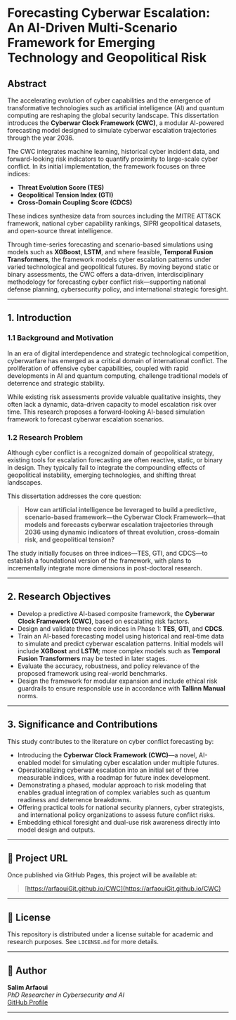 # Forecasting Cyberwar Escalation: An AI-Driven Multi-Scenario Framework for Emerging Technology and Geopolitical Risk

## Abstract

The accelerating evolution of cyber capabilities and the emergence of transformative technologies such as artificial intelligence (AI) and quantum computing are reshaping the global security landscape. This dissertation introduces the **Cyberwar Clock Framework (CWC)**, a modular AI-powered forecasting model designed to simulate cyberwar escalation trajectories through the year 2036.

The CWC integrates machine learning, historical cyber incident data, and forward-looking risk indicators to quantify proximity to large-scale cyber conflict. In its initial implementation, the framework focuses on three indices:

- **Threat Evolution Score (TES)**
- **Geopolitical Tension Index (GTI)**
- **Cross-Domain Coupling Score (CDCS)**

These indices synthesize data from sources including the MITRE ATT&CK framework, national cyber capability rankings, SIPRI geopolitical datasets, and open-source threat intelligence.

Through time-series forecasting and scenario-based simulations using models such as **XGBoost**, **LSTM**, and where feasible, **Temporal Fusion Transformers**, the framework models cyber escalation patterns under varied technological and geopolitical futures. By moving beyond static or binary assessments, the CWC offers a data-driven, interdisciplinary methodology for forecasting cyber conflict risk—supporting national defense planning, cybersecurity policy, and international strategic foresight.

---

## 1. Introduction

### 1.1 Background and Motivation

In an era of digital interdependence and strategic technological competition, cyberwarfare has emerged as a critical domain of international conflict. The proliferation of offensive cyber capabilities, coupled with rapid developments in AI and quantum computing, challenge traditional models of deterrence and strategic stability.

While existing risk assessments provide valuable qualitative insights, they often lack a dynamic, data-driven capacity to model escalation risk over time. This research proposes a forward-looking AI-based simulation framework to forecast cyberwar escalation scenarios.

### 1.2 Research Problem

Although cyber conflict is a recognized domain of geopolitical strategy, existing tools for escalation forecasting are often reactive, static, or binary in design. They typically fail to integrate the compounding effects of geopolitical instability, emerging technologies, and shifting threat landscapes.

This dissertation addresses the core question:

> **How can artificial intelligence be leveraged to build a predictive, scenario-based framework—the Cyberwar Clock Framework—that models and forecasts cyberwar escalation trajectories through 2036 using dynamic indicators of threat evolution, cross-domain risk, and geopolitical tension?**

The study initially focuses on three indices—TES, GTI, and CDCS—to establish a foundational version of the framework, with plans to incrementally integrate more dimensions in post-doctoral research.

---

## 2. Research Objectives

- Develop a predictive AI-based composite framework, the **Cyberwar Clock Framework (CWC)**, based on escalating risk factors.
- Design and validate three core indices in Phase 1: **TES**, **GTI**, and **CDCS**.
- Train an AI-based forecasting model using historical and real-time data to simulate and predict cyberwar escalation patterns. Initial models will include **XGBoost** and **LSTM**; more complex models such as **Temporal Fusion Transformers** may be tested in later stages.
- Evaluate the accuracy, robustness, and policy relevance of the proposed framework using real-world benchmarks.
- Design the framework for modular expansion and include ethical risk guardrails to ensure responsible use in accordance with **Tallinn Manual** norms.

---

## 3. Significance and Contributions

This study contributes to the literature on cyber conflict forecasting by:

- Introducing the **Cyberwar Clock Framework (CWC)**—a novel, AI-enabled model for simulating cyber escalation under multiple futures.
- Operationalizing cyberwar escalation into an initial set of three measurable indices, with a roadmap for future index development.
- Demonstrating a phased, modular approach to risk modeling that enables gradual integration of complex variables such as quantum readiness and deterrence breakdowns.
- Offering practical tools for national security planners, cyber strategists, and international policy organizations to assess future conflict risks.
- Embedding ethical foresight and dual-use risk awareness directly into model design and outputs.

---

## 🔗 Project URL

Once published via GitHub Pages, this project will be available at:

> [https://arfaouiGit.github.io/CWC](https://arfaouiGit.github.io/CWC)

---

## 📄 License

This repository is distributed under a license suitable for academic and research purposes. See `LICENSE.md` for more details.

---

## 👤 Author

**Salim Arfaoui**  
*PhD Researcher in Cybersecurity and AI*  
[GitHub Profile](https://github.com/arfaouiGit)

---

